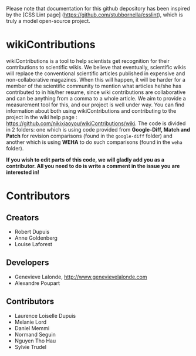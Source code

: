 Please note that documentation for this github depository has been inspired by the [CSS Lint page] (https://github.com/stubbornella/csslint), which is truly a model open-source project. 

# wikiContributions

wikiContributions is a tool to help scientists get recognition for their contributions to scientific wikis. We believe that eventually, scientific wikis will replace the conventional scientific articles published in expensive and non-collaborative magazines. When this will happen, it will be harder for a member of the scientific community to mention what articles he/she has contributed to in his/her resume, since wiki contributions are collaborative and can be anything from a comma to a whole article. We aim to provide a measurement tool for this, and our project is well under way. You can find information about both using wikiContributions and contributing to the project in the wiki help page : https://github.com/nikixiaoyou/wikiContributions/wiki. 
The code is divided in 2 folders: one which is using code provided from **Google-Diff, Match and Patch** for revision comparisons (found in the `google-diff` folder) and another which is using **WEHA** to do such comparisons (found in the `weha` folder).

**If you wish to edit parts of this code, we will gladly add you as a contributor. All you need to do is write a comment in the issue you are interested in!**

# Contributors

## Creators

* Robert Dupuis
* Anne Goldenberg
* Louise Laforest

## Developers

* Genevieve Lalonde, http://www.genevievelalonde.com
* Alexandre Poupart

## Contributors

* Laurence Loiselle Dupuis
* Melanie Lord
* Daniel Memmi
* Normand Seguin
* Nguyen Tho Hau
* Sylvie Trudel

